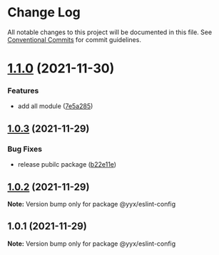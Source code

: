 # Change Log

All notable changes to this project will be documented in this file.
See [Conventional Commits](https://conventionalcommits.org) for commit guidelines.

# [1.1.0](https://github.com/yuanyuxing/eslint-config/compare/v1.0.3...v1.1.0) (2021-11-30)


### Features

* add all module ([7e5a285](https://github.com/yuanyuxing/eslint-config/commit/7e5a2853c26909fa24b62cadb22197886ef35b8d))





## [1.0.3](https://github.com/yuanyuxing/eslint-config/compare/v1.0.2...v1.0.3) (2021-11-29)


### Bug Fixes

* release pubilc package ([b22e11e](https://github.com/yuanyuxing/eslint-config/commit/b22e11e3b02c9f994dacc394cf4376cfa68355f1))





## [1.0.2](https://github.com/yuanyuxing/eslint-config/compare/v1.0.1...v1.0.2) (2021-11-29)

**Note:** Version bump only for package @yyx/eslint-config





## 1.0.1 (2021-11-29)

**Note:** Version bump only for package @yyx/eslint-config
